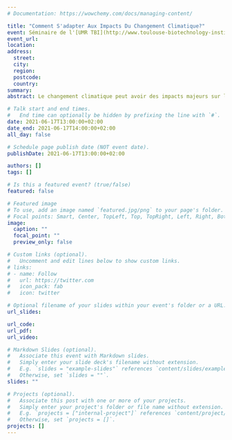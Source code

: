 ```yaml
---
# Documentation: https://wowchemy.com/docs/managing-content/

title: "Comment S'adapter Aux Impacts Du Changement Climatique?"
event: Séminaire de l'[UMR TBI](http://www.toulouse-biotechnology-institute.fr/fr/index.html)
event_url: 
location:
address:
  street:
  city:
  region:
  postcode:
  country:
summary:
abstract: Le changement climatique peut avoir des impacts majeurs sur l'économie et la société, et ce d'autant plus que nous n'arriverons pas à atteindre rapidement la neutralité carbone. Au delà des projections des modèles climatiques, que peuvent signifier concrètement ces impacts sur notre vie de tous les jours? Comment se préparer à ces changements? Au cours de cette présentation, je vous propose de présenter les principaux éléments de réponse à ces questions dans la littérature académique. Ce sujet (ce que l'on appelle "l'adaptation au changement climatique") est un objet de recherches très actif. Des politiques visant à se préparer aux impacts du changement climatique commencent également à se développer un peu partout en France et sur la planète, et peuvent jouer un rôle fondamental dans notre vulnérabilité future. 

# Talk start and end times.
#   End time can optionally be hidden by prefixing the line with `#`.
date: 2021-06-17T13:00:00+02:00
date_end: 2021-06-17T14:00:00+02:00
all_day: false

# Schedule page publish date (NOT event date).
publishDate: 2021-06-17T13:00:00+02:00

authors: []
tags: []

# Is this a featured event? (true/false)
featured: false

# Featured image
# To use, add an image named `featured.jpg/png` to your page's folder. 
# Focal points: Smart, Center, TopLeft, Top, TopRight, Left, Right, BottomLeft, Bottom, BottomRight.
image:
  caption: ""
  focal_point: ""
  preview_only: false

# Custom links (optional).
#   Uncomment and edit lines below to show custom links.
# links:
# - name: Follow
#   url: https://twitter.com
#   icon_pack: fab
#   icon: twitter

# Optional filename of your slides within your event's folder or a URL.
url_slides:

url_code:
url_pdf:
url_video:

# Markdown Slides (optional).
#   Associate this event with Markdown slides.
#   Simply enter your slide deck's filename without extension.
#   E.g. `slides = "example-slides"` references `content/slides/example-slides.md`.
#   Otherwise, set `slides = ""`.
slides: ""

# Projects (optional).
#   Associate this post with one or more of your projects.
#   Simply enter your project's folder or file name without extension.
#   E.g. `projects = ["internal-project"]` references `content/project/deep-learning/index.md`.
#   Otherwise, set `projects = []`.
projects: []
---
```


